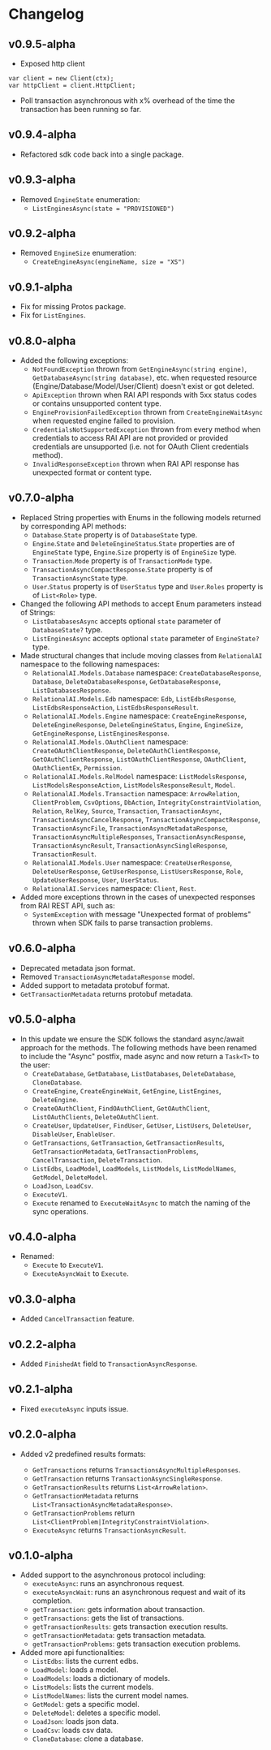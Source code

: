 # Changelog

## v0.9.5-alpha
* Exposed http client
```
var client = new Client(ctx);
var httpClient = client.HttpClient;
```
* Poll transaction asynchronous with x% overhead of the time the transaction has been running so far.
## v0.9.4-alpha
* Refactored sdk code back into a single package.

## v0.9.3-alpha
* Removed `EngineState` enumeration:
    - `ListEnginesAsync(state = "PROVISIONED")`
## v0.9.2-alpha
* Removed `EngineSize` enumeration:
  - `CreateEngineAsync(engineName, size = "XS")`
## v0.9.1-alpha
* Fix for missing Protos package.
* Fix for `ListEngines`.

## v0.8.0-alpha
* Added the following exceptions:
  - `NotFoundException` thrown from `GetEngineAsync(string engine)`, `GetDatabaseAsync(string database)`, etc. when requested resource (Engine/Database/Model/User/Client) doesn't exist or got deleted.
  - `ApiException` thrown when RAI API responds with 5xx status codes or contains unsupported content type.
  - `EngineProvisionFailedException` thrown from `CreateEngineWaitAsync` when requested engine failed to provision.
  - `CredentialsNotSupportedException` thrown from every method when credentials to access RAI API are not provided or provided credentials are unsupported (i.e. not for OAuth Client credentials method).
  - `InvalidResponseException` thrown when RAI API response has unexpected format or content type.

## v0.7.0-alpha
* Replaced String properties with Enums in the following models returned by corresponding API methods:
  - `Database`.`State` property is of `DatabaseState` type.
  - `Engine`.`State` and `DeleteEngineStatus`.`State` properties are of `EngineState` type, `Engine`.`Size` property is of `EngineSize` type.
  - `Transaction`.`Mode` property is of `TransactionMode` type.
  - `TransactionAsyncCompactResponse`.`State` property is of `TransactionAsyncState` type.
  - `User`.`Status` property is of `UserStatus` type and `User`.`Roles` property is of `List<Role>` type.
* Changed the following API methods to accept Enum parameters instead of Strings:
  - `ListDatabasesAsync` accepts optional `state` parameter of `DatabaseState?` type.
  - `ListEnginesAsync` accepts optional `state` parameter of `EngineState?` type.
* Made structural changes that include moving classes from `RelationalAI` namespace to the following namespaces:
  - `RelationalAI.Models.Database` namespace: `CreateDatabaseResponse`, `Database`, `DeleteDatabaseResponse`, `GetDatabaseResponse`, `ListDatabasesResponse`.
  - `RelationalAI.Models.Edb` namespace: `Edb`, `ListEdbsResponse`, `ListEdbsResponseAction`, `ListEdbsResponseResult`.
  - `RelationalAI.Models.Engine` namespace: `CreateEngineResponse`, `DeleteEngineResponse`, `DeleteEngineStatus`, `Engine`, `EngineSize`, `GetEngineResponse`, `ListEnginesResponse`.
  - `RelationalAI.Models.OAuthClient` namespace: `CreateOAuthClientResponse`, `DeleteOAuthClientResponse`, `GetOAuthClientResponse`, `ListOAuthClientResponse`, `OAuthClient`, `OAuthClientEx`, `Permission`.
  - `RelationalAI.Models.RelModel` namespace: `ListModelsResponse`, `ListModelsResponseAction`, `ListModelsResponseResult`, `Model`.
  - `RelationalAI.Models.Transaction` namespace: `ArrowRelation`, `ClientProblem`, `CsvOptions`, `DbAction`, `IntegrityConstraintViolation`, `Relation`, `RelKey`, `Source`, `Transaction`, `TransactionAsync`, `TransactionAsyncCancelResponse`, `TransactionAsyncCompactResponse`, `TransactionAsyncFile`, `TransactionAsyncMetadataResponse`, `TransactionAsyncMultipleResponses`, `TransactionAsyncResponse`, `TransactionAsyncResult`, `TransactionAsyncSingleResponse`, `TransactionResult`.
  - `RelationalAI.Models.User` namespace: `CreateUserResponse`, `DeleteUserResponse`, `GetUserResponse`, `ListUsersResponse`, `Role`, `UpdateUserResponse`, `User`, `UserStatus`.
  - `RelationalAI.Services` namespace: `Client`, `Rest`.
* Added more exceptions thrown in the cases of unexpected responses from RAI REST API, such as:
  - `SystemException` with message "Unexpected format of problems" thrown when SDK fails to parse transaction problems.

## v0.6.0-alpha
* Deprecated metadata json format.
* Removed `TransactionAsyncMetadataResponse` model.
* Added support to metadata protobuf format.
* `GetTransactionMetadata` returns protobuf metadata.

## v0.5.0-alpha
* In this update we ensure the SDK follows the standard async/await approach for the methods. The following methods have been renamed to include the "Async" postfix, made async and now return a `Task<T>` to the user:
  - `CreateDatabase`, `GetDatabase`, `ListDatabases`, `DeleteDatabase`, `CloneDatabase`.
  - `CreateEngine`, `CreateEngineWait`, `GetEngine`, `ListEngines`, `DeleteEngine`.
  - `CreateOAuthClient`, `FindOAuthClient`, `GetOAuthClient`, `ListOAuthClients`, `DeleteOAuthClient`.
  - `CreateUser`, `UpdateUser`, `FindUser`, `GetUser`, `ListUsers`, `DeleteUser`, `DisableUser`, `EnableUser`.
  - `GetTransactions`, `GetTransaction`, `GetTransactionResults`, `GetTransactionMetadata`, `GetTransactionProblems`, `CancelTransaction`, `DeleteTransaction`.
  - `ListEdbs`, `LoadModel`, `LoadModels`, `ListModels`, `ListModelNames`, `GetModel`, `DeleteModel`.
  - `LoadJson`, `LoadCsv`.
  - `ExecuteV1`.
  - `Execute` renamed to `ExecuteWaitAsync` to match the naming of the sync operations.

## v0.4.0-alpha
* Renamed:
  - `Execute` to `ExecuteV1`.
  - `ExecuteAsyncWait` to `Execute`.

## v0.3.0-alpha
* Added `CancelTransaction` feature.

## v0.2.2-alpha
* Added `FinishedAt` field to `TransactionAsyncResponse`.

## v0.2.1-alpha
* Fixed `executeAsync` inputs issue.

## v0.2.0-alpha
* Added v2 predefined results formats:

    - `GetTransactions` returns `TransactionsAsyncMultipleResponses`.
    - `GetTransaction` returns `TransactionAsyncSingleResponse`.
    - `GetTransactionResults` returns `List<ArrowRelation>`.
    - `GetTransactionMetadata` returns `List<TransactionAsyncMetadataResponse>`.
    - `GetTransactionProblems` return `List<ClientProblem|IntegrityConstraintViolation>`.
    - `ExecuteAsync` returns `TransactionAsyncResult`.

## v0.1.0-alpha
* Added support to the asynchronous protocol including:
    - `executeAsync`: runs an asynchronous request.
    - `executeAsyncWait`: runs an asynchronous request and wait of its completion.
    - `getTransaction`: gets information about transaction.
    - `getTransactions`: gets the list of transactions.
    - `getTransactionResults`: gets transaction execution results.
    - `getTransactionMetadata`: gets transaction metadata.
    - `getTransactionProblems`: gets transaction execution problems.
* Added more api functionalities:
    - `ListEdbs`: lists the current edbs.
    - `LoadModel`: loads a model.
    - `LoadModels`: loads a dictionary of models.
    - `ListModels`: lists the current models.
    - `ListModelNames`: lists the current model names.
    - `GetModel`: gets a specific model.
    - `DeleteModel`: deletes a specific model.
    - `LoadJson`: loads json data.
    - `LoadCsv`: loads csv data.
    - `CloneDatabase`: clone a database.
